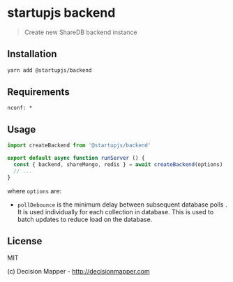 # startupjs backend
> Create new ShareDB backend instance

## Installation

```sh
yarn add @startupjs/backend
```

## Requirements

```
nconf: *
```

## Usage

```js
import createBackend from '@startupjs/backend'

export default async function runServer () {
  const { backend, shareMongo, redis } = await createBackend(options)
  // ...
}
```

where `options` are:

- `pollDebounce` is the minimum delay between subsequent database polls . It is used individually for each collection in database. This is used to batch updates to reduce load on the database.

## License

MIT

(c) Decision Mapper - http://decisionmapper.com
